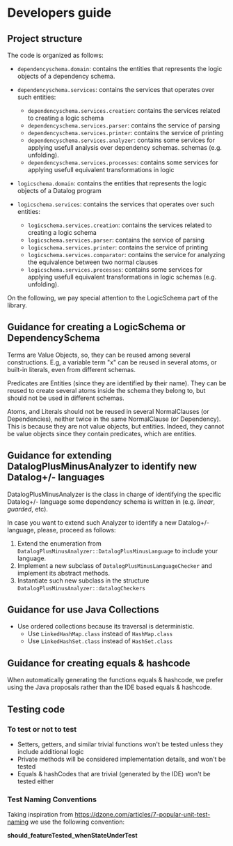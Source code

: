 # Developers guide

## Project structure

The code is organized as follows:

- `dependencyschema.domain`: contains the entities that represents the logic objects of a dependency schema.
- `dependencyschema.services`: contains the services that operates over such entities:
  - `dependencyschema.services.creation`: contains the services related to creating a logic schema
  - `dependencyschema.services.parser`: contains the service of parsing
  - `dependencyschema.services.printer`: contains the service of printing
  - `dependencyschema.services.analyzer`: contains some services for applying usefull analysis over dependency schemas.
    schemas (e.g. unfolding).
  - `dependencyschema.services.processes`: contains some services for applying usefull equivalent transformations in
    logic

- `logicschema.domain`: contains the entities that represents the logic objects of a Datalog program
- `logicschema.services`: contains the services that operates over such entities:
  - `logicschema.services.creation`: contains the services related to creating a logic schema
  - `logicschema.services.parser`: contains the service of parsing
  - `logicschema.services.printer`: contains the service of printing
  - `logicschema.services.comparator`: contains the service for analyzing the equivalence between two normal clauses
  - `logicschema.services.processes`: contains some services for applying usefull equivalent transformations in logic
    schemas (e.g. unfolding).

On the following, we pay special attention to the LogicSchema part of the library.

## Guidance for creating a LogicSchema or DependencySchema

Terms are Value Objects, so, they can be reused among several constructions. E.g, a variable term "x" can
be reused in several atoms, or built-in literals, even from different schemas.

Predicates are Entities (since they are identified by their name).
They can be reused to create several atoms inside the schema they belong to, but should not be used in different
schemas.

Atoms, and Literals should not be reused in several NormalClauses (or Dependencies),
neither twice in the same NormalClause (or Dependency).
This is because they are not value objects, but entities. Indeed, they cannot be value objects since they contain
predicates, which are entities.

## Guidance for extending DatalogPlusMinusAnalyzer to identify new Datalog+/- languages

DatalogPlusMinusAnalyzer is the class in charge of identifying the specific Datalog+/-
language some dependency schema is written in (e.g. *linear*, *guarded*, etc).

In case you want to extend such Analyzer to identify a new Datalog+/- language, please,
proceed as follows:

1. Extend the enumeration from `DatalogPlusMinusAnalyzer::DatalogPlusMinusLanguage` to include your language.
2. Implement a new subclass of `DatalogPlusMinusLanguageChecker` and implement its abstract methods.
3. Instantiate such new subclass in the structure `DatalogPlusMinusAnalyzer::datalogCheckers`

## Guidance for use Java Collections
- Use ordered collections because its traversal is deterministic.
  - Use `LinkedHashMap.class` instead of `HashMap.class`
  - Use `LinkedHashSet.class` instead of `HashSet.class`

## Guidance for creating equals & hashcode

When automatically generating the functions equals & hashcode, we prefer using the Java proposals rather than
the IDE based equals & hashcode.

## Testing code

### To test or not to test

- Setters, getters, and similar trivial functions won't be tested unless they include additional logic
- Private methods will be considered implementation details, and won't be tested
- Equals & hashCodes that are trivial (generated by the IDE) won't be tested either

### Test Naming Conventions

Taking inspiration from https://dzone.com/articles/7-popular-unit-test-naming we use the following convention:

**should_featureTested_whenStateUnderTest**

